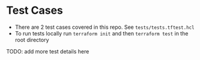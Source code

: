 # Test Cases

- There are 2 test cases covered in this repo. See `tests/tests.tftest.hcl`
- To run tests locally run `terraform init` and then `terraform test` in the root directory 

TODO: add more test details here
